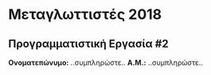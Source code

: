 # Μεταγλωττιστές 2018
## Προγραμματιστική Εργασία #2

**Ονοματεπώνυμο:** ..συμπληρώστε..
**Α.Μ.:** ..συμπληρώστε..


